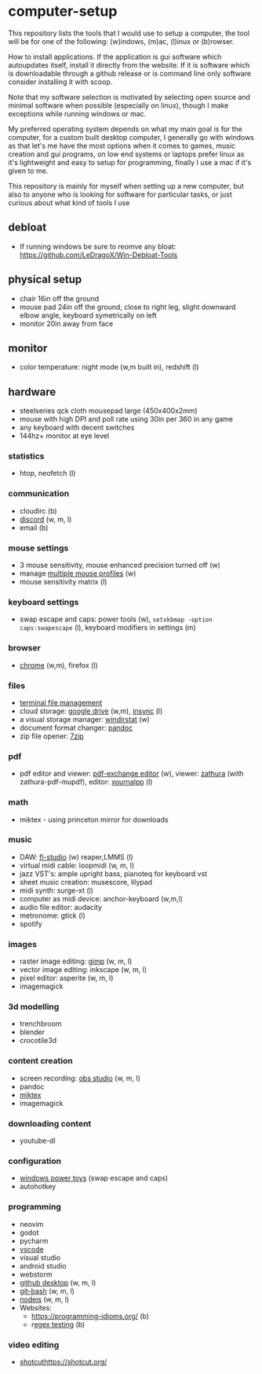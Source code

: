 # computer-setup

This repository lists the tools that I would use to setup a computer, the tool will be for one of the following: (w)indows, (m)ac, (l)inux or (b)rowser.

How to install applications. If the application is gui software which autoupdates itself, install it directly from the website. If it is software which is downloadable through a github release or is command line only software consider installing it with scoop.

Note that my software selection is motivated by selecting open source and minimal software when possible (especially on linux), though I make exceptions while running windows or mac. 

My preferred operating system depends on what my main goal is for the computer, for a custom built desktop computer, I generally go with windows as that let's me have the most options when it comes to games, music creation and gui programs, on low end systems or laptops prefer linux as it's lightweight and easy to setup for programming, finally I use a mac if it's given to me.

This repository is mainly for myself when setting up a new computer, but also to anyone who is looking for software for particular tasks, or just curious about what kind of tools I use

## debloat
* If running windows be sure to reomve any bloat: https://github.com/LeDragoX/Win-Debloat-Tools

## physical setup
* chair 16in off the ground
* mouse pad 24in off the ground, close to right leg, slight downward elbow angle, keyboard symetrically on left
* monitor 20in away from face

## monitor
* color temperature: night mode (w,m built in), redshift (l)

## hardware
* steelseries qck cloth mousepad large (450x400x2mm)
* mouse with high DPI and poll rate using 30in per 360 in any game
* any keyboard with decent switches
* 144hz+ monitor at eye level

### statistics
* htop, neofetch (l)

### communication
* cloudirc (b)
* [discord](https://discord.com/) (w, m, l)
* email (b)

### mouse settings
* 3 mouse sensitivity, mouse enhanced precision turned off (w)
* manage [multiple mouse profiles](https://www.gphotoshow.com/free-software/mouse-speed-switcher.html) (w)
* mouse sensitivity matrix (l)

### keyboard settings
* swap escape and caps: power tools (w), `setxkbmap -option caps:swapescape` (l), keyboard modifiers in settings (m)

### browser
* [chrome](https://www.google.com/chrome/) (w,m), firefox (l)

### files
* [terminal file management](https://github.com/ranger/ranger)
* cloud storage: [google drive](https://www.google.com/intl/en_ca/drive/download/) (w,m), [insync](https://www.insynchq.com/) (l)
* a visual storage manager: [windirstat](https://windirstat.net/) (w)
* document format changer: [pandoc](https://pandoc.org/)
* zip file opener: [7zip](https://www.7-zip.org/)

### pdf 
* pdf editor and viewer: [pdf-exchange editor](https://www.tracker-software.com/product/pdf-xchange-editor) (w), viewer: [zathura](https://pwmt.org/projects/zathura/) (with zathura-pdf-mupdf), editor: [xournalpp](https://xournalpp.github.io/) (l)

### math
* miktex - using princeton mirror for downloads


### music
* DAW: [fl-studio](https://www.image-line.com/) (w) reaper,LMMS (l)
* virtual midi cable: loopmidi (w, m, l)
* jazz VST's: ample upright bass, pianoteq for keyboard vst
* sheet music creation: musescore, lilypad
* midi synth: surge-xt (l)
* computer as midi device: anchor-keyboard (w,m,l)
* audio file editor: audacity
* metronome: gtick (l)
* spotify

### images
* raster image editing: [gimp](https://www.gimp.org/) (w, m, l)
* vector image editing: inkscape (w, m, l)
* pixel editor: asperite (w, m, l)
* imagemagick

### 3d modelling
* trenchbroom
* blender
* crocotile3d

### content creation
* screen recording: [obs studio](https://obsproject.com/) (w, m, l)
* pandoc
* [miktex](https://miktex.org/)
* imagemagick

### downloading content
* youtube-dl
  
### configuration
* [windows power toys](https://learn.microsoft.com/en-us/windows/powertoys/) (swap escape and caps)
* autohotkey

### programming
* neovim
* godot
* pycharm
* [vscode](https://code.visualstudio.com/)
* visual studio
* android studio
* webstorm
* [github desktop](https://desktop.github.com/) (w, m, l)
* [git-bash](https://git-scm.com/downloads) (w, m, l)
* [nodejs](https://nodejs.org/en) (w, m, l)
* Websites:
  * https://programming-idioms.org/ (b)
  * r[egex testing](https://regex101.com/) (b)
  
### video editing
* [shotcut](https://shotcut.org/)https://shotcut.org/

